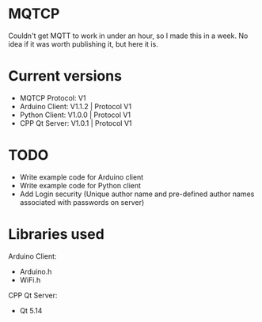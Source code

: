 # MQTCP
Couldn't get MQTT to work in under an hour, so I made this in a week. No idea if it was worth publishing it, but here it is.

# Current versions
- MQTCP Protocol: V1
- Arduino Client: V1.1.2 | Protocol V1
- Python Client: V1.0.0 | Protocol V1
- CPP Qt Server: V1.0.1 | Protocol V1

# TODO
- Write example code for Arduino client
- Write example code for Python client
- Add Login security (Unique author name and pre-defined author names associated with passwords on server)

# Libraries used

Arduino Client:
- Arduino.h
- WiFi.h
  
CPP Qt Server:
- Qt 5.14
